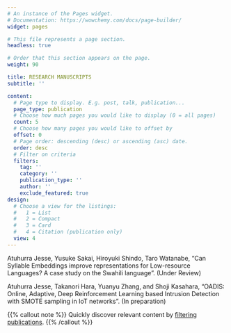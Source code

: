 ```yaml
---
# An instance of the Pages widget.
# Documentation: https://wowchemy.com/docs/page-builder/
widget: pages

# This file represents a page section.
headless: true

# Order that this section appears on the page.
weight: 90

title: RESEARCH MANUSCRIPTS
subtitle: ''

content:
  # Page type to display. E.g. post, talk, publication...
  page_type: publication
  # Choose how much pages you would like to display (0 = all pages)
  count: 5
  # Choose how many pages you would like to offset by
  offset: 0
  # Page order: descending (desc) or ascending (asc) date.
  order: desc
  # Filter on criteria
  filters:
    tag: ''
    category: ''
    publication_type: ''
    author: ''
    exclude_featured: true
design:
  # Choose a view for the listings:
  #   1 = List
  #   2 = Compact
  #   3 = Card
  #   4 = Citation (publication only)
  view: 4
---
```


Atuhurra Jesse, Yusuke Sakai, Hiroyuki Shindo, Taro Watanabe, “Can Syllable Embeddings improve
representations for Low-resource Languages? A case study on the Swahili language”. (Under Review) 

Atuhurra Jesse, Takanori Hara, Yuanyu Zhang, and Shoji Kasahara, “OADIS: Online, Adaptive, Deep
Reinforcement Learning based Intrusion Detection with SMOTE sampling in IoT networks”. (In preparation)

{{% callout note %}}
Quickly discover relevant content by [filtering publications](./publication/).
{{% /callout %}}

